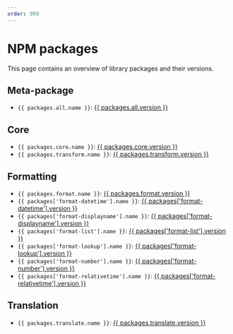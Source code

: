 ```yaml
---
order: 999
---
```


# NPM packages

<script setup>
  import { data as packages } from '../../packages.data';
</script>

This page contains an overview of library packages and their versions.

## Meta-package

- <code>{{ packages.all.name }}</code>: [{{ packages.all.version }}](./all.md)

## Core

- <code>{{ packages.core.name }}</code>: [{{ packages.core.version }}](./core.md)
- <code>{{ packages.transform.name }}</code>: [{{ packages.transform.version }}](./transform.md)

## Formatting

- <code>{{ packages.format.name }}</code>: [{{ packages.format.version }}](./format.md)
- <code>{{ packages['format-datetime'].name }}</code>: [{{ packages['format-datetime'].version }}](./format-datetime.md)
- <code>{{ packages['format-displayname'].name }}</code>: [{{ packages['format-displayname'].version }}](./format-displayname.md)
- <code>{{ packages['format-list'].name }}</code>: [{{ packages['format-list'].version }}](./format-list.md)
- <code>{{ packages['format-lookup'].name }}</code>: [{{ packages['format-lookup'].version }}](./format-lookup.md)
- <code>{{ packages['format-number'].name }}</code>: [{{ packages['format-number'].version }}](./format-number.md)
- <code>{{ packages['format-relativetime'].name }}</code>: [{{ packages['format-relativetime'].version }}](./format-relativetime.md)

## Translation

- <code>{{ packages.translate.name }}</code>: [{{ packages.translate.version }}](./translate.md)
